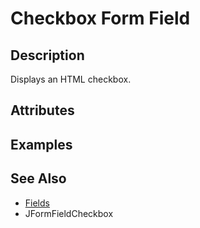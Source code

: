 # Checkbox Form Field

## Description

Displays an HTML checkbox.

## Attributes

## Examples

## See Also

* [Fields](#/en/cms/platform/form/fields.md)
* JFormFieldCheckbox
